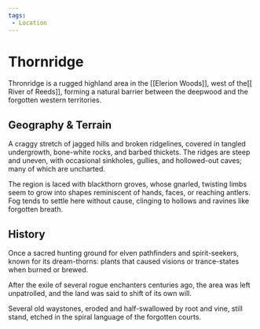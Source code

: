 ```yaml
---
tags:
 - Location
---
```


# Thornridge

Thronridge is a rugged highland area in the [[Elerion Woods]],
west of the[[ River of Reeds]], forming a natural barrier between the deepwood and the forgotten western territories.

## Geography & Terrain

A craggy stretch of jagged hills and broken ridgelines, covered in tangled undergrowth, bone-white rocks, and barbed thickets. The ridges are steep and uneven, with occasional sinkholes, gullies, and hollowed-out caves; many of which are uncharted.

The region is laced with blackthorn groves, whose gnarled, twisting limbs seem to grow into shapes reminiscent of hands, faces, or reaching antlers. Fog tends to settle here without cause, clinging to hollows and ravines like forgotten breath.

## History 

Once a sacred hunting ground for elven pathfinders and spirit-seekers, known for its dream-thorns: plants that caused visions or trance-states when burned or brewed.

After the exile of several rogue enchanters centuries ago, the area was left unpatrolled, and the land was said to shift of its own will.

Several old waystones, eroded and half-swallowed by root and vine, still stand, etched in the spiral language of the forgotten courts.
